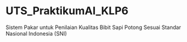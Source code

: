 # UTS_PraktikumAI_KLP6
Sistem Pakar untuk Penilaian Kualitas Bibit Sapi Potong Sesuai Standar  Nasional Indonesia (SNI) 
